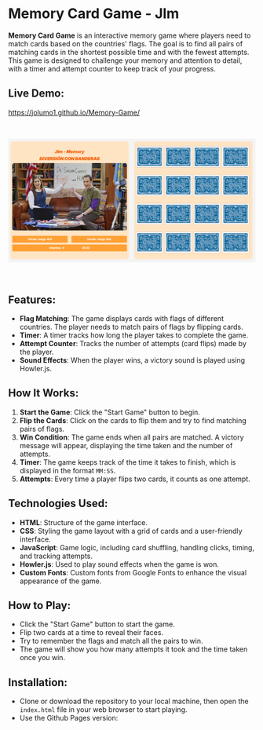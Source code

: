 # Memory Card Game - Jlm

**Memory Card Game** is an interactive memory game where players need to match cards based on the countries' flags. The goal is to find all pairs of matching cards in the shortest possible time and with the fewest attempts. This game is designed to challenge your memory and attention to detail, with a timer and attempt counter to keep track of your progress.

## Live Demo:
https://jolumo1.github.io/Memory-Game/

<br>

![Vista previa de la tienda](img_readme/1.png)

<br>


## Features:
- **Flag Matching**: The game displays cards with flags of different countries. The player needs to match pairs of flags by flipping cards.
- **Timer**: A timer tracks how long the player takes to complete the game.
- **Attempt Counter**: Tracks the number of attempts (card flips) made by the player.
- **Sound Effects**: When the player wins, a victory sound is played using Howler.js.

## How It Works:
1. **Start the Game**: Click the "Start Game" button to begin.
2. **Flip the Cards**: Click on the cards to flip them and try to find matching pairs of flags.
3. **Win Condition**: The game ends when all pairs are matched. A victory message will appear, displaying the time taken and the number of attempts.
4. **Timer**: The game keeps track of the time it takes to finish, which is displayed in the format `MM:SS`.
5. **Attempts**: Every time a player flips two cards, it counts as one attempt.

## Technologies Used:
- **HTML**: Structure of the game interface.
- **CSS**: Styling the game layout with a grid of cards and a user-friendly interface.
- **JavaScript**: Game logic, including card shuffling, handling clicks, timing, and tracking attempts.
- **Howler.js**: Used to play sound effects when the game is won.
- **Custom Fonts**: Custom fonts from Google Fonts to enhance the visual appearance of the game.

## How to Play:
- Click the "Start Game" button to start the game.
- Flip two cards at a time to reveal their faces.
- Try to remember the flags and match all the pairs to win.
- The game will show you how many attempts it took and the time taken once you win.

## Installation:
- Clone or download the repository to your local machine, then open the `index.html` file in your web browser to start playing.
- Use the Github Pages version: 
